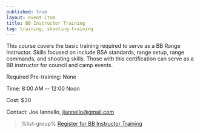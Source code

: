 ```yaml
---
published: true
layout: event-item
title: BB Instructor Training
tag: training, shooting-training
---
```


This course covers the basic training required to serve as a BB Range Instructor. Skills focused on include BSA standards, range setup, range commands, and shooting skills. Those with this certification can serve as a BB instructor for council and camp events.

Required Pre-training: None

Time: 8:00 AM -- 12:00 Noon
 
Cost: $30
 
Contact: Joe Iannello, [jiannello@gmail.com](mailto:jiannello@gmail.com)

> %list-group%
> <a href="https://scoutingevent.com/066-96948" class="list-group-item">Register for BB Instructor Training</a>
